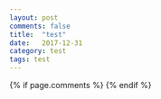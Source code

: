 ```yaml
---
layout: post
comments: false 
title:  "test"
date:   2017-12-31
category: test 
tags: test
---
```


{% if page.comments %}
{% endif %}

